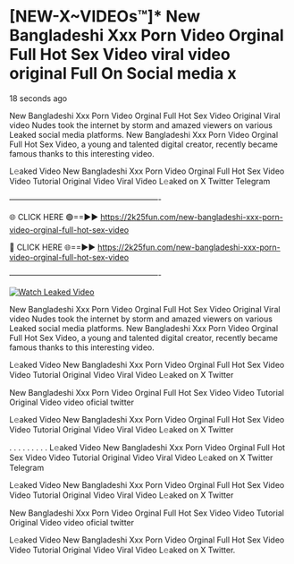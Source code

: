 # [NEW-X~VIDEOs™]* New Bangladeshi Xxx Porn Video Orginal Full Hot Sex Video viral video original Full On Social media x

18 seconds ago

New Bangladeshi Xxx Porn Video Orginal Full Hot Sex Video Original Viral video Nudes took the internet by storm and amazed viewers on various Leaked social media platforms. New Bangladeshi Xxx Porn Video Orginal Full Hot Sex Video, a young and talented digital creator, recently became famous thanks to this interesting video.

L𝚎aked Video New Bangladeshi Xxx Porn Video Orginal Full Hot Sex Video Video Tutorial Original Video Viral Video L𝚎aked on X Twitter Telegram

———————————————————-

🌐 CLICK HERE 🟢==►► https://2k25fun.com/new-bangladeshi-xxx-porn-video-orginal-full-hot-sex-video

🔴 CLICK HERE 🌐==►► https://2k25fun.com/new-bangladeshi-xxx-porn-video-orginal-full-hot-sex-video

———————————————————-

[![Watch Leaked Video](https://miro.medium.com/v2/resize:fit:828/format:webp/1*cilzJN44JGOrTw9NJCrNHA.gif "Watch Leaked Video")](https://2k25fun.com/new-bangladeshi-xxx-porn-video-orginal-full-hot-sex-video)

New Bangladeshi Xxx Porn Video Orginal Full Hot Sex Video Original Viral video Nudes took the internet by storm and amazed viewers on various Leaked social media platforms. New Bangladeshi Xxx Porn Video Orginal Full Hot Sex Video, a young and talented digital creator, recently became famous thanks to this interesting video.

L𝚎aked Video New Bangladeshi Xxx Porn Video Orginal Full Hot Sex Video Video Tutorial Original Video Viral Video L𝚎aked on X Twitter

New Bangladeshi Xxx Porn Video Orginal Full Hot Sex Video Video Tutorial Original Video video oficial twitter

L𝚎aked Video New Bangladeshi Xxx Porn Video Orginal Full Hot Sex Video Video Tutorial Original Video Viral Video L𝚎aked on X Twitter

. . . . . . . . . L𝚎aked Video New Bangladeshi Xxx Porn Video Orginal Full Hot Sex Video Video Tutorial Original Video Viral Video L𝚎aked on X Twitter Telegram

L𝚎aked Video New Bangladeshi Xxx Porn Video Orginal Full Hot Sex Video Video Tutorial Original Video Viral Video L𝚎aked on X Twitter

New Bangladeshi Xxx Porn Video Orginal Full Hot Sex Video Video Tutorial Original Video video oficial twitter

L𝚎aked Video New Bangladeshi Xxx Porn Video Orginal Full Hot Sex Video Video Tutorial Original Video Viral Video L𝚎aked on X Twitter.